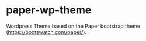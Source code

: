 # paper-wp-theme
Wordpress Theme based on the Paper bootstrap theme (https://bootswatch.com/paper/).
